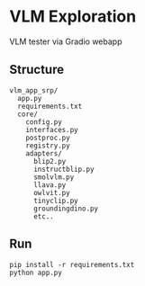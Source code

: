 # VLM Exploration 

VLM tester via Gradio webapp

## Structure
```
vlm_app_srp/
  app.py
  requirements.txt
  core/
    config.py
    interfaces.py
    postproc.py
    registry.py
    adapters/
      blip2.py
      instructblip.py
      smolvlm.py
      llava.py
      owlvit.py
      tinyclip.py
      groundingdino.py
      etc..
```

## Run
```
pip install -r requirements.txt
python app.py
```
